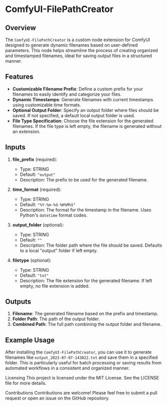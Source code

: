 # ComfyUI-FilePathCreator

## Overview
The `ComfyUI-FilePathCreator` is a custom node extension for ComfyUI designed to generate dynamic filenames based on user-defined parameters. This node helps streamline the process of creating organized and timestamped filenames, ideal for saving output files in a structured manner.

## Features
- **Customizable Filename Prefix**: Define a custom prefix for your filenames to easily identify and categorize your files.
- **Dynamic Timestamps**: Generate filenames with current timestamps using customizable time formats.
- **Optional Output Folder**: Specify an output folder where files should be saved. If not specified, a default local output folder is used.
- **File Type Specification**: Choose the file extension for the generated filenames. If the file type is left empty, the filename is generated without an extension.

## Inputs
1. **file_prefix** (required): 
   - Type: STRING
   - Default: `"output"`
   - Description: The prefix to be used for the generated filename.

2. **time_format** (required):
   - Type: STRING
   - Default: `"%Y-%m-%d-%H%M%S"`
   - Description: The format for the timestamp in the filename. Uses Python's `datetime` format codes.

3. **output_folder** (optional):
   - Type: STRING
   - Default: `""`
   - Description: The folder path where the file should be saved. Defaults to a local "output" folder if left empty.

4. **filetype** (optional):
   - Type: STRING
   - Default: `"txt"`
   - Description: The file extension for the generated filename. If left empty, no file extension is added.

## Outputs
1. **Filename**: The generated filename based on the prefix and timestamp.
2. **Folder Path**: The path of the output folder.
3. **Combined Path**: The full path combining the output folder and filename.

## Example Usage
After installing the `ComfyUI-FilePathCreator`, you can use it to generate filenames like `output_2023-07-07-143022.txt` and save them in a specified folder. This is particularly useful for batch processing or saving results from automated workflows in a consistent and organized manner.


Licensing
This project is licensed under the MIT License. See the LICENSE file for more details.

Contributions
Contributions are welcome! Please feel free to submit a pull request or open an issue on the GitHub repository.